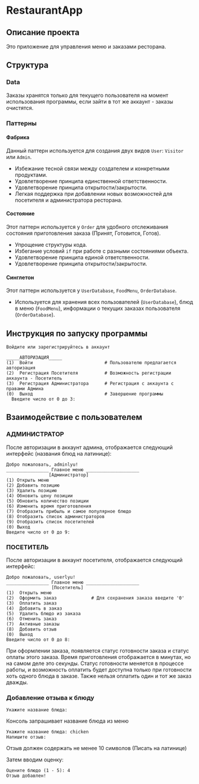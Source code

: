 # RestaurantApp

## Описание проекта
Это приложение для управления меню и заказами ресторана.

## Структура

### Data 

Заказы хранятся только для текущего пользователя на момент использования программы, если зайти в тот же аккаунт - заказы очистятся.

### Паттерны

#### Фабрика

Данный паттерн используется для создания двух видов `User`: `Visitor` или `Admin`.

- Избежание тесной связи между создателем и конкретными продуктами.
- Удовлетворение принципа единственной ответственности.
- Удовлетворение принципа открытости/закрытости.
- Легкая поддержка при добавлении новых возможностей для посетителя и администратора ресторана.

#### Состояние

Этот паттерн используется у `Order` для удобного отслеживания состояния приготовления заказа (Принят, Готовится, Готов).

- Упрощение структуры кода.
- Избегание условий `if` при работе с разными состояниями объекта.
- Удовлетворение принципа единой ответственности.
- Удовлетворение принципа открытости/закрытости.

#### Синглетон

Этот паттерн используется у `UserDatabase`, `FoodMenu`, `OrderDatabase`.

- Используется для хранения всех пользователей (`UserDatabase`), блюд в меню (`FoodMenu`), информации о текущих заказах пользователя (`OrderDatabase`).

## Инструкция по запуску программы

```plaintext
Войдите или зарегистрируйтесь в аккаунт

_____АВТОРИЗАЦИЯ_____
(1)  Войти                           # Пользователю предлагается авторизация
(2)  Регистрация Посетителя          # Возможность регистрации аккаунта - Посетитель
(3)  Регистрация Администратора      # Регистрация с аккаунта с правами Админа
(0)  Выход                           # Завершение программы
  Введите число от 0 до 3:
```

## Взаимодействие с пользователем
### АДМИНИСТРАТОР

После авторизации в аккаунт админа, отображается следующий интерфейс (названия блюд на латинице):

```plaintext
Добро пожаловать, adminlyu!
________________ Главное меню ____________________
                [Администратор]
(1) Открыть меню 
(2) Добавить позицию
(3) Удалить позицию
(4) Обновить цену позиции
(5) Обновить количество позиции
(6) Изменить время приготовления
(7) Отобразить прибыль и самое популярное блюдо
(8) Отобразить список администраторов 
(9) Отобразить список посетителей
(0) Выход
Введите число от 0 до 9:
```

### ПОСЕТИТЕЛЬ

После авторизации в аккаунт посетителя, отображается следующий интерфейс:

```plaintext
Добро пожаловать, userlyu!
________________ Главное меню ____________________
                 [Посетитель]
(1)  Открыть меню
(2)  Оформить заказ             # Для сохранения заказа введите '0' 
(3)  Оплатить заказ
(4)  Добавить в заказ
(5)  Удалить блюдо из заказа
(6)  Отменить заказ
(7)  Активные заказы
(8)  Добавить отзыв
(0)  Выход
Введите число от 0 до 8: 
```

При оформлении заказа, появляется статус готовности заказа и статус оплаты этого заказа. Время приготовления отображается в минутах, но на самом деле это секунды. Статус готовности меняется в процессе работы, и возможность оплатить будет доступна только при готовности хоть одного блюда в заказе. Также нельзя оплатить один и тот же заказ дважды.

### Добавление отзыва к блюду

```plaintext
Укажите название блюда: 
```

Консоль запрашивает название блюда из меню

```plaintext
Укажите название блюда: chicken
Напишите отзыв:
```

Отзыв должен содержать не менее 10 символов (Писать на латинице)

Затем вводим оценку:

```plaintext
Оцените блюдо (1 - 5): 4
Отзыв добавлен!
```